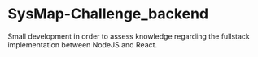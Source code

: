 # SysMap-Challenge_backend
Small development in order to assess knowledge regarding the fullstack implementation between NodeJS and React.
